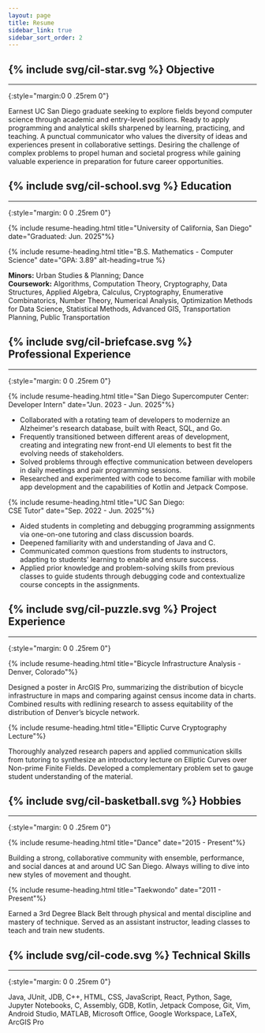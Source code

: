 ```yaml
---
layout: page
title: Resume
sidebar_link: true
sidebar_sort_order: 2
---
```


## {% include svg/cil-star.svg %} Objective

---
{:style="margin:0 0 .25rem 0"}

Earnest UC San Diego graduate seeking to explore fields beyond computer science through academic and entry-level positions. Ready to apply programming and analytical skills sharpened by learning, practicing, and teaching. A punctual communicator who values the diversity of ideas and experiences present in collaborative settings. Desiring the challenge of complex problems to propel human and societal progress while gaining valuable experience in preparation for future career opportunities. 

## {% include svg/cil-school.svg %} Education

---
{:style="margin: 0 0 .25rem 0"}

{% include resume-heading.html title="University of California, San Diego" date="Graduated: Jun. 2025"%}

{% include resume-heading.html title="B.S. Mathematics - Computer Science" date="GPA: 3.89" alt-heading=true %}

**Minors:** Urban Studies & Planning; Dance  
**Coursework:** Algorithms, Computation Theory, Cryptography, Data Structures, Applied Algebra, Calculus, Cryptography, Enumerative Combinatorics, Number Theory, Numerical Analysis, Optimization Methods for Data Science, Statistical Methods, Advanced GIS, Transportation Planning, Public Transportation

## {% include svg/cil-briefcase.svg %} Professional Experience

---
{:style="margin: 0 0 .25rem 0"}

{% include resume-heading.html title="San Diego Supercomputer Center: <br /> Developer Intern" date="Jun. 2023 - Jun. 2025"%}

- Collaborated with a rotating team of developers to modernize an Alzheimer's research database, built with React, SQL, and Go.
- Frequently transitioned between different areas of development, creating and integrating new front-end UI elements to best fit the evolving needs of stakeholders.
- Solved problems through effective communication between developers in daily meetings and pair programming sessions.
- Researched and experimented with code to become familiar with mobile app development and the capabilities of Kotlin and Jetpack Compose.

{% include resume-heading.html title="UC San Diego: <br /> CSE Tutor" date="Sep. 2022 - Jun. 2025"%}

- Aided students in completing and debugging programming assignments via one-on-one tutoring and class discussion boards.
- Deepened familiarity with and understanding of Java and C.
- Communicated common questions from students to instructors, adapting to students’ learning to enable and ensure success.
- Applied prior knowledge and problem-solving skills from previous classes to guide students through debugging code and contextualize course concepts in the assignments.

## {% include svg/cil-puzzle.svg %} Project Experience

---
{:style="margin: 0 0 .25rem 0"}

{% include resume-heading.html title="Bicycle Infrastructure Analysis - Denver, Colorado"%}

Designed a poster in ArcGIS Pro, summarizing the distribution of bicycle infrastructure in maps and comparing against census income data in charts. Combined results with redlining research to assess equitability of the distribution of Denver’s bicycle network.

{% include resume-heading.html title="Elliptic Curve Cryptography Lecture"%}

Thoroughly analyzed research papers and applied communication skills from tutoring to synthesize an introductory lecture on Elliptic Curves over Non-prime Finite Fields. Developed a complementary problem set to gauge student understanding of the material.

## {% include svg/cil-basketball.svg %} Hobbies

---
{:style="margin: 0 0 .25rem 0"}

{% include resume-heading.html title="Dance" date="2015 - Present"%}

Building a strong, collaborative community with ensemble, performance, and social dances at and around UC San Diego. Always willing to dive into new styles of movement and thought. 


{% include resume-heading.html title="Taekwondo" date="2011 - Present"%}

Earned a 3rd Degree Black Belt through physical and mental discipline and mastery of technique. Served as an assistant instructor, leading classes to teach and train new students.

## {% include svg/cil-code.svg %} Technical Skills

---
{:style="margin: 0 0 .25rem 0"}

Java, JUnit, JDB, C++, HTML, CSS, JavaScript, React, Python, Sage, Jupyter Notebooks, C, Assembly, GDB, Kotlin, Jetpack Compose, Git, Vim, Android Studio, MATLAB, Microsoft Office, Google Workspace, LaTeX, ArcGIS Pro
